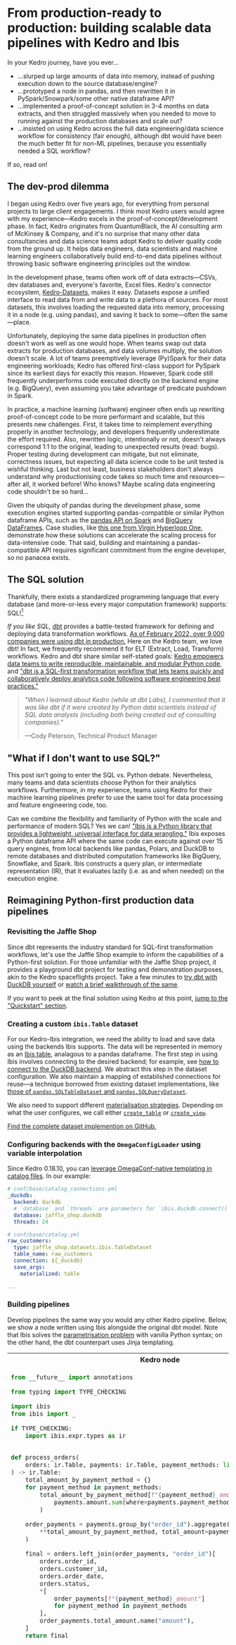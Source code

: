 # From production-ready to production: building scalable data pipelines with Kedro and Ibis

In your Kedro journey, have you ever...

* ...slurped up large amounts of data into memory, instead of pushing execution down to the source database/engine?
* ...prototyped a node in pandas, and then rewritten it in PySpark/Snowpark/some other native dataframe API?
* ...implemented a proof-of-concept solution in 3-4 months on data extracts, and then struggled massively when you needed to move to running against the production databases and scale out?
* ...insisted on using Kedro across the full data engineering/data science workflow for consistency (fair enough), although dbt would have been the much better fit for non-ML pipelines, because you essentially needed a SQL workflow?

If so, read on!

## The dev-prod dilemma

I began using Kedro over five years ago, for everything from personal projects to large client engagements. I think most Kedro users would agree with my experience—Kedro excels in the proof-of-concept/development phase. In fact, Kedro originates from QuantumBlack, the AI consulting arm of McKinsey & Company, and it's no surprise that many other data consultancies and data science teams adopt Kedro to deliver quality code from the ground up. It helps data engineers, data scientists and machine learning engineers collaboratively build end-to-end data pipelines without throwing basic software engineering principles out the window.

In the development phase, teams often work off of data extracts—CSVs, dev databases and, everyone's favorite, Excel files. Kedro's connector ecosystem, [Kedro-Datasets](https://docs.kedro.org/projects/kedro-datasets/en/kedro-datasets-2.0.0/), makes it easy. Datasets expose a unified interface to read data from and write data to a plethora of sources. For most datasets, this involves loading the requested data into memory, processing it in a node (e.g. using pandas), and saving it back to some—often the same—place.

Unfortunately, deploying the same data pipelines in production often doesn't work as well as one would hope. When teams swap out data extracts for production databases, and data volumes multiply, the solution doesn't scale. A lot of teams preemptively leverage (Py)Spark for their data engineering workloads; Kedro has offered first-class support for PySpark since its earliest days for exactly this reason. However, Spark code still frequently underperforms code executed directly on the backend engine (e.g. BigQuery), even assuming you take advantage of predicate pushdown in Spark.

In practice, a machine learning (software) engineer often ends up rewriting proof-of-concept code to be more performant and scalable, but this presents new challenges. First, it takes time to reimplement everything properly in another technology, and developers frequently underestimate the effort required. Also, rewritten logic, intentionally or not, doesn't always correspond 1:1 to the original, leading to unexpected results (read: bugs). Proper testing during development can mitigate, but not eliminate, correctness issues, but expecting all data science code to be unit tested is wishful thinking. Last but not least, business stakeholders don't always understand why productionising code takes so much time and resources—after all, it worked before! Who knows? Maybe scaling data engineering code shouldn't be so hard...

Given the ubiquity of pandas during the development phase, some execution engines started supporting pandas-compatible or similar Python dataframe APIs, such as the [pandas API on Spark](https://spark.apache.org/docs/latest/api/python/user_guide/pandas_on_spark/index.html) and [BigQuery DataFrames](https://cloud.google.com/bigquery/docs/reference/bigquery-dataframes). Case studies, like [this one from Virgin Hyperloop
One](https://www.databricks.com/blog/2019/08/22/guest-blog-how-virgin-hyperloop-one-reduced-processing-time-from-hours-to-minutes-with-koalas.html), demonstrate how these solutions can accelerate the scaling process for data-intensive code. That said, building and maintaining a pandas-compatible API requires significant commitment from the engine developer, so no panacea exists.

## The SQL solution

Thankfully, there exists a standardized programming language that every database (and more-or-less every major computation framework) supports: SQL![^1]

_If you like SQL,_ [dbt](https://www.getdbt.com) provides a battle-tested framework for defining and deploying data transformation workflows. [As of February 2022, over 9,000 companies were using dbt in production.](https://www.getdbt.com/blog/next-layer-of-the-modern-data-stack) Here on the Kedro team, we love dbt! In fact, we frequently recommend it for ELT (Extract, Load, Transform) workflows. Kedro and dbt share similar self-stated goals: [Kedro empowers data teams to write reproducible, maintainable, and modular Python code,](https://docs.kedro.org/en/stable/introduction/index.html#introduction-to-kedro) and ["dbt is a SQL-first transformation workflow that lets teams quickly and collaboratively deploy analytics code following software engineering best practices."](https://www.getdbt.com/product/what-is-dbt)

> _"When I learned about Kedro (while at dbt Labs), I commented that it was like dbt if it were created by Python data scientists instead of SQL data analysts (including both being created out of consulting companies)."_
>
> —Cody Peterson, Technical Product Manager

## "What if I don't want to use SQL?"

This post isn't going to enter the SQL vs. Python debate. Nevertheless, many teams and data scientists choose Python for their analytics workflows. Furthermore, in my experience, teams using Kedro for their machine learning pipelines prefer to use the same tool for data processing and feature engineering code, too.

Can we combine the flexibility and familiarity of Python with the scale and performance of modern SQL? Yes we can! ["Ibis is a Python library that provides a lightweight, universal interface for data wrangling."](https://github.com/ibis-project/ibis) Ibis exposes a Python dataframe API where the same code can execute against over 15 query engines, from local backends like pandas, Polars, and DuckDB to remote databases and distributed computation frameworks like BigQuery, Snowflake, and Spark. Ibis constructs a query plan, or intermediate representation (IR), that it evaluates lazily (i.e. as and when needed) on the execution engine.

## Reimagining Python-first production data pipelines

### Revisiting the Jaffle Shop

Since dbt represents the industry standard for SQL-first transformation workflows, let's use the Jaffle Shop example to inform the capabilities of a Python-first solution. For those unfamiliar with the Jaffle Shop project, it provides a playground dbt project for testing and demonstration purposes, akin to the Kedro spaceflights project. Take a few minutes to [try dbt with DuckDB yourself](https://github.com/dbt-labs/jaffle_shop_duckdb) or [watch a brief walkthrough of the same](https://www.loom.com/share/ed4a6f59957e43158837eb4ba0c5ed67).

If you want to peek at the final solution using Kedro at this point, [jump to the "Quickstart" section](#quickstart).

### Creating a custom `ibis.Table` dataset

For our Kedro-Ibis integration, we need the ability to load and save data using the backends Ibis supports. The data will be represented in memory as an [Ibis table](https://ibis-project.org/reference/expression-tables#ibis.expr.types.relations.Table), analagous to a pandas dataframe. The first step in using Ibis involves connecting to the desired backend; for example, see [how to connect to the DuckDB backend](https://ibis-project.org/backends/duckdb#connect). We abstract this step in the dataset configuration. We also maintain a mapping of established connections for reuse—a technique borrowed from existing dataset implementations, like [those of `pandas.SQLTableDataset` and `pandas.SQLQueryDataset`](https://github.com/kedro-org/kedro-plugins/blob/kedro-datasets-2.0.0/kedro-datasets/kedro_datasets/pandas/sql_dataset.py).

We also need to support different [materialisation strategies](https://docs.getdbt.com/docs/build/materializations). Depending on what the user configures, we call either [`create_table`](https://ibis-project.org/backends/duckdb#ibis.backends.duckdb.Backend.create_table) or [`create_view`](https://ibis-project.org/backends/duckdb#ibis.backends.duckdb.Backend.create_view).

[Find the complete dataset implemention on GitHub.](https://github.com/deepyaman/jaffle-shop/blob/main/src/jaffle_shop/datasets/ibis/table_dataset.py)

### Configuring backends with the `OmegaConfigLoader` using variable interpolation

Since Kedro 0.18.10, you can [leverage OmegaConf-native templating in catalog files](https://docs.kedro.org/en/latest/configuration/advanced_configuration.html#catalog). In our example:

```yaml
# conf/base/catalog_connections.yml
_duckdb:
  backend: duckdb
  # `database` and `threads` are parameters for `ibis.duckdb.connect()`.
  database: jaffle_shop.duckdb
  threads: 24

# conf/base/catalog.yml
raw_customers:
  type: jaffle_shop.datasets.ibis.TableDataset
  table_name: raw_customers
  connection: ${_duckdb}
  save_args:
    materialized: table

...
```

### Building pipelines

Develop pipelines the same way you would any other Kedro pipeline. Below, we show a node written using Ibis alongside the original dbt model. Note that Ibis solves the [parametrisation problem](https://www.youtube.com/watch?v=XdZklxTbCEA&t=514s) with vanilla Python syntax; on the other hand, the dbt counterpart uses Jinja templating.

<table>
 <tr>
  <th>Kedro node
  <th>dbt model
 <tr valign="top">
  <td>

```python
from __future__ import annotations

from typing import TYPE_CHECKING

import ibis
from ibis import _

if TYPE_CHECKING:
    import ibis.expr.types as ir


def process_orders(
    orders: ir.Table, payments: ir.Table, payment_methods: list[str]
) -> ir.Table:
    total_amount_by_payment_method = {}
    for payment_method in payment_methods:
        total_amount_by_payment_method[f"{payment_method}_amount"] = ibis.coalesce(
            payments.amount.sum(where=payments.payment_method == payment_method), 0
        )

    order_payments = payments.group_by("order_id").aggregate(
        **total_amount_by_payment_method, total_amount=payments.amount.sum()
    )

    final = orders.left_join(order_payments, "order_id")[
        orders.order_id,
        orders.customer_id,
        orders.order_date,
        orders.status,
        *[
            order_payments[f"{payment_method}_amount"]
            for payment_method in payment_methods
        ],
        order_payments.total_amount.name("amount"),
    ]
    return final
```

  <td>

```sql
{% set payment_methods = ['credit_card', 'coupon', 'bank_transfer', 'gift_card'] %}

with orders as (

    select * from {{ ref('stg_orders') }}

),

payments as (

    select * from {{ ref('stg_payments') }}

),

order_payments as (

    select
        order_id,

        {% for payment_method in payment_methods -%}
        sum(case when payment_method = '{{ payment_method }}' then amount else 0 end) as {{ payment_method }}_amount,
        {% endfor -%}

        sum(amount) as total_amount

    from payments

    group by order_id

),

final as (

    select
        orders.order_id,
        orders.customer_id,
        orders.order_date,
        orders.status,

        {% for payment_method in payment_methods -%}

        order_payments.{{ payment_method }}_amount,

        {% endfor -%}

        order_payments.total_amount as amount

    from orders


    left join order_payments
        on orders.order_id = order_payments.order_id

)

select * from final
```

</table>

### Quickstart

Clone the [deepyaman/jaffle-shop GitHub repository](https://github.com/deepyaman/jaffle-shop) to download the completed Kedro Jaffle Shop project. Run `pip install -r requirements.txt` from the cloned directory to install the dependencies, including the Ibis DuckDB backend:

```bash
git clone https://github.com/deepyaman/jaffle-shop.git
cd jaffle-shop
pip install -r requirements.txt
```

Typically, your source data already resides in a data warehouse. However, for this toy example, the project's `data` folder includes CSV files that we need to initialize the database with:

```bash
kedro run --pipeline seed
```

Finally, run the actual pipeline:

```bash
kedro run
```

Voilà! Feel free to confirm that the expected tables and views got created:

```pycon
>>> import duckdb
>>>
>>> con = duckdb.connect("jaffle_shop.duckdb")
>>> con.sql("SHOW TABLES")
┌───────────────┐
│     name      │
│    varchar    │
├───────────────┤
│ customers     │
│ orders        │
│ raw_customers │
│ raw_orders    │
│ raw_payments  │
│ stg_customers │
│ stg_orders    │
│ stg_payments  │
└───────────────┘

>>> con.sql("SELECT * FROM customers WHERE customer_id = 42")
┌─────────────┬────────────┬───────────┬─────────────┬───────────────────┬──────────────────┬─────────────────────────┐
│ customer_id │ first_name │ last_name │ first_order │ most_recent_order │ number_of_orders │ customer_lifetime_value │
│    int64    │  varchar   │  varchar  │    date     │       date        │      int64       │         double          │
├─────────────┼────────────┼───────────┼─────────────┼───────────────────┼──────────────────┼─────────────────────────┤
│          42 │ Diana      │ S.        │ 2018-02-04  │ 2018-03-12        │                2 │                    27.0 │
└─────────────┴────────────┴───────────┴─────────────┴───────────────────┴──────────────────┴─────────────────────────┘

```

As always, we can view the pipeline using Kedro-Viz:

<img width="1470" alt="image" src="https://github.com/kedro-org/kedro-devrel/assets/14007150/9fedaf00-ecf6-418f-9c1e-a98844994ba2">

## But wait... there's more!

Making pipeline productionisation easier alone may justify adopting Ibis in your Kedro workflows, but other situations from my past experience also come to mind.

Have you ever found yourself developing data pipelines against an existing data warehouse, even though you know that the data infrastructure team is currently migrating to a different database solution? You expect to rewrite some amount of your code—unless you use Ibis?

Leveraging Ibis can also help you build truly reusable pipelines. I previously led development of a Kedro-based code asset that provided a suite of reusable pipelines for customer analytics. We decided to use PySpark for data engineering, but many of our users didn't need to use PySpark. One major retailer stored all of their data in Oracle, and they ended up with a suboptimal workflow wherein they extracted data into Spark and did all the work there. Other teams looked at our pipelines for inspiration, but ended up rewriting them for their infrastructure—not our intention in delivering prebuilt pipelines. Last but not least, we spent so much time and effort setting up Spark on locked-down Windows machines, so data scientists could play with the pipelines we provided; being able to run the same logic using DuckDB or pandas locally would have been a godsend!

## What's next?

If you're familiar with dbt (or even if you examined the Jaffle Shop project discussed above), you'll notice a key functionality that we didn't implement here: [validations](https://docs.getdbt.com/docs/build/validation). Kedro supports data validation through third-party plugins such as [kedro-pandera](https://kedro-pandera.readthedocs.io/en/latest/), and I've recently started work on extending pandera to support validating Ibis tables; look for a follow-up post covering that soon.

If you have any ideas or feedback about this tutorial or more generally on the pipeline productionisation experience, we would love to hear from you!

[^1]: How standardized is the SQL standard? [Gil Forsyth's PyData NYC 2022 talk demonstrates challenges arising from differences between SQL dialects.](https://www.youtube.com/watch?v=XdZklxTbCEA&t=300s) Even the [dbt-labs/jaffle_shop GitHub repository](https://github.com/dbt-labs/jaffle_shop) README disclaims, "If this steps fails, it might mean that you need to make small changes to the SQL in the models folder to adjust for the flavor of SQL of your target database."
